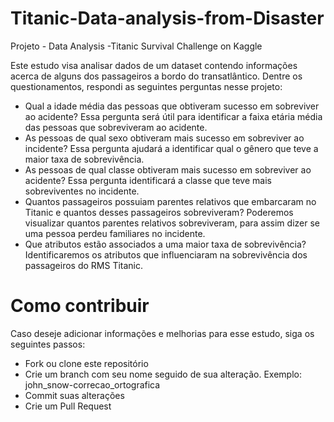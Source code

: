 # Titanic-Data-analysis-from-Disaster
Projeto - Data Analysis -Titanic Survival Challenge on Kaggle 

Este estudo visa analisar dados de um dataset contendo informações acerca de alguns dos passageiros a bordo do transatlântico. Dentre os questionamentos, respondi as seguintes perguntas nesse projeto:
- Qual a idade média das pessoas que obtiveram sucesso em sobreviver ao acidente? Essa pergunta será útil para identificar a faixa etária média das pessoas que sobreviveram ao acidente.
- As pessoas de qual sexo obtiveram mais sucesso em sobreviver ao incidente? Essa pergunta ajudará a identificar qual o gênero que teve a maior taxa de sobrevivência.
- As pessoas de qual classe obtiveram mais sucesso em sobreviver ao acidente? Essa pergunta identificará a classe que teve mais sobreviventes no incidente.
- Quantos passageiros possuiam parentes relativos que embarcaram no Titanic e quantos desses passageiros sobreviveram? Poderemos visualizar quantos parentes relativos sobreviveram, para assim dizer se uma pessoa perdeu familiares no incidente.
- Que atributos estão associados a uma maior taxa de sobrevivência? Identificaremos os atributos que influenciaram na sobrevivência dos passageiros do RMS Titanic.


# Como contribuir
Caso deseje adicionar informações e melhorias para esse estudo, siga os seguintes passos:
- Fork ou clone este repositório
- Crie um branch com seu nome seguido de sua alteração. Exemplo: john_snow-correcao_ortografica
- Commit suas alterações
- Crie um Pull Request
